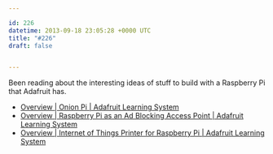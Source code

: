 ```yaml
---

id: 226
datetime: 2013-09-18 23:05:28 +0000 UTC
title: "#226"
draft: false


---
```


Been reading about the interesting ideas of stuff to build with a Raspberry Pi that Adafruit has.  

 
 * [Overview | Onion Pi | Adafruit Learning System](http://learn.adafruit.com/onion-pi?view=all)
 * [Overview | Raspberry Pi as an Ad Blocking Access Point | Adafruit Learning System](http://learn.adafruit.com/raspberry-pi-as-an-ad-blocking-access-point/overview)
 * [Overview | Internet of Things Printer for Raspberry Pi | Adafruit Learning System](http://learn.adafruit.com/pi-thermal-printer?view=all)


